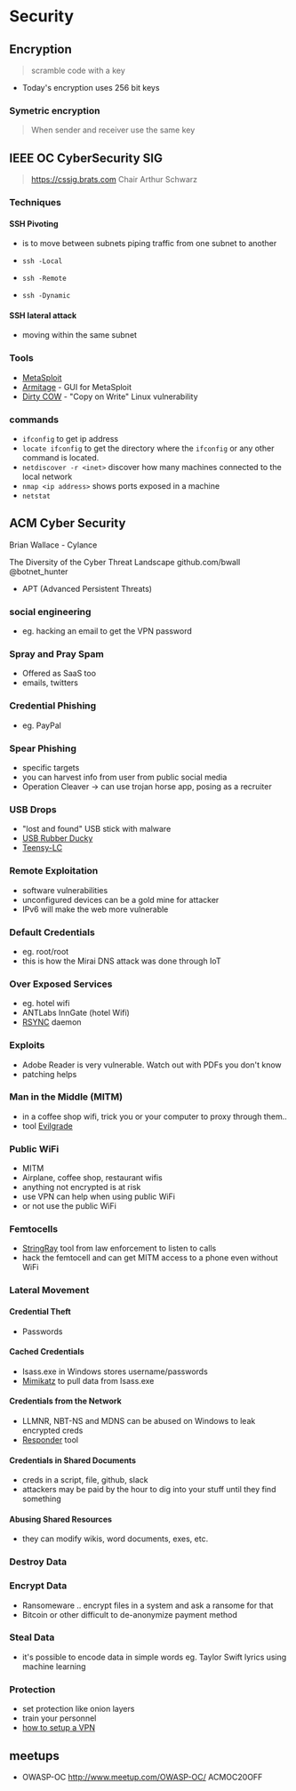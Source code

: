 # Security

## Encryption
> scramble code with a key

- Today's encryption uses 256 bit keys
### Symetric encryption 
> When sender and receiver use the same key

## IEEE OC CyberSecurity SIG
> https://cssig.brats.com
> Chair Arthur Schwarz

### Techniques

#### SSH Pivoting
- is to move between subnets piping traffic from one subnet to another

- `ssh -Local`
- `ssh -Remote`
- `ssh -Dynamic`

#### SSH lateral attack
- moving within the same subnet


### Tools

- [MetaSploit](https://www.metasploit.com/)
- [Armitage](http://www.fastandeasyhacking.com) - GUI for MetaSploit
- [Dirty COW](https://dirtycow.ninja/) - "Copy on Write" Linux vulnerability


### commands

- `ifconfig` to get ip address
- `locate ifconfig` to get the directory where the `ifconfig` or any other command is located.
- `netdiscover -r <inet>` discover how many machines connected to the local network
- `nmap <ip address>` shows ports exposed in a machine
- `netstat`
 
## ACM Cyber Security
 
 Brian Wallace - Cylance
  
 The Diversity of the Cyber Threat Landscape
 github.com/bwall
 @botnet_hunter

- APT (Advanced Persistent Threats)

### social engineering
- eg. hacking an email to get the VPN password

### Spray and Pray Spam
- Offered as SaaS too
- emails, twitters

### Credential Phishing
- eg. PayPal

### Spear Phishing
- specific targets
- you can harvest info from user from public social media
 - Operation Cleaver -> can use trojan horse app, posing as a recruiter

### USB Drops
- "lost and found" USB stick with malware
- [USB Rubber Ducky](http://usbrubberducky.com/#!index.md)
- [Teensy-LC](http://www.pjrc.com/teensy/teensyLC.html)

### Remote Exploitation
- software vulnerabilities
- unconfigured devices can be a gold mine for attacker
- IPv6 will make the web more vulnerable

### Default Credentials
- eg. root/root
- this is how the Mirai DNS attack was done through IoT

### Over Exposed Services
- eg. hotel wifi
- ANTLabs InnGate (hotel Wifi)
- [RSYNC](https://en.wikipedia.org/wiki/Rsync) daemon

### Exploits
- Adobe Reader is very vulnerable. Watch out with PDFs you don't know
- patching helps

### Man in the Middle (MITM)
- in a coffee shop wifi, trick you or your computer to proxy through them.. 
- tool [Evilgrade](http://tools.kali.org/sniffingspoofing/isr-evilgrade)

### Public WiFi
- MITM
- Airplane, coffee shop, restaurant wifis
- anything not encrypted is at risk
- use VPN can help when using public WiFi
- or not use the public WiFi

### Femtocells
- [StringRay](https://en.wikipedia.org/wiki/Stingray_phone_tracker) tool from law enforcement to listen to calls
- hack the femtocell and can get MITM access to a phone even without WiFi

### Lateral Movement

#### Credential Theft
- Passwords

#### Cached Credentials
- Isass.exe in Windows stores username/passwords
- [Mimikatz](https://github.com/gentilkiwi/mimikatz) to pull data from Isass.exe

#### Credentials from the Network
- LLMNR, NBT-NS and MDNS can be abused on Windows to leak encrypted creds
- [Responder](https://github.com/SpiderLabs/Responder) tool

#### Credentials in Shared Documents
- creds in a script, file, github, slack
- attackers may be paid by the hour to dig into your stuff until they find something

#### Abusing Shared Resources
- they can modify wikis, word documents, exes, etc.

### Destroy Data

### Encrypt Data
- Ransomeware .. encrypt files in a system and ask a ransome for that
- Bitcoin or other difficult to de-anonymize payment method

### Steal Data
- it's possible to encode data in simple words eg. Taylor Swift lyrics using machine learning

### Protection
- set protection like onion layers
- train your personnel
- [how to setup a VPN](https://www.digitalocean.com/community/tutorials/how-to-set-up-an-openvpn-server-on-ubuntu-16-04)




 ## meetups
 - OWASP-OC http://www.meetup.com/OWASP-OC/  ACMOC20OFF
 